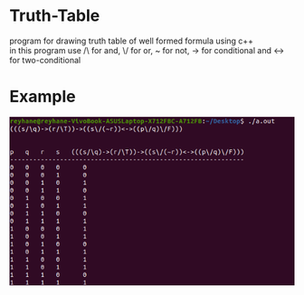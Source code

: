 # Truth-Table  
program for drawing truth table of well formed formula using c++  
in this program use /\ for and, \\/ for or, ~ for not, -> for conditional and <-> for two-conditional  
# Example  
![see example picture here](example.png)  

